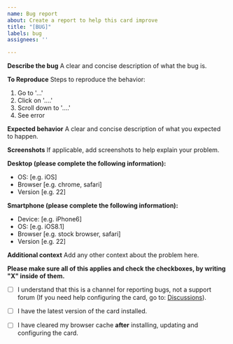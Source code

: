 ```yaml
---
name: Bug report
about: Create a report to help this card improve
title: "[BUG]"
labels: bug
assignees: ''

---
```


**Describe the bug**
A clear and concise description of what the bug is.

**To Reproduce**
Steps to reproduce the behavior:
1. Go to '...'
2. Click on '....'
3. Scroll down to '....'
4. See error

**Expected behavior**
A clear and concise description of what you expected to happen.

**Screenshots**
If applicable, add screenshots to help explain your problem.

**Desktop (please complete the following information):**
 - OS: [e.g. iOS]
 - Browser [e.g. chrome, safari]
 - Version [e.g. 22]

**Smartphone (please complete the following information):**
 - Device: [e.g. iPhone6]
 - OS: [e.g. iOS8.1]
 - Browser [e.g. stock browser, safari]
 - Version [e.g. 22]

**Additional context**
Add any other context about the problem here.

**Please make sure all of this applies and check the checkboxes, by writing "X" inside of them.**

- [ ] I understand that this is a channel for reporting bugs, not a support forum (If you need help configuring the card, go to: [Discussions](https://github.com/flixlix/energy-flow-card-plus/discussions)).

- [ ] I have the latest version of the card installed.

- [ ] I have cleared my browser cache **after** installing, updating and configuring the card.